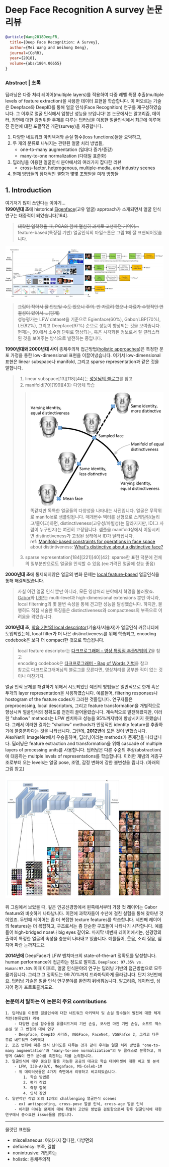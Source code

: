 # Deep Face Recognition A survey 논문 리뷰

```BibTex
@article{Wang2018DeepFR,
  title={Deep Face Recognition: A Survey},
  author={Mei Wang and Weihong Deng},
  journal={CoRR},
  year={2018},
  volume={abs/1804.06655}
}
```

### Abstract | 초록
딥러닝은 다중 처리 레이어(multiple layers)를 적용하여 다중 레벨 특징 추출(multiple levels of feature extraction)을 사용한 데이터 표현을 학습합니다.
이 떠오르는 기술은 Deepface와 DeepID를 통해 얼굴 인식(Face Recognition) 연구를 재구성하였습니다. 그 이후로 얼굴 인식에서 엄청난 성능을 보입니다!
본 논문에서는 알고리즘, 데이터, 장면에 대한 광범위한 주제를 다루는 딥러닝을 이용한 얼굴인식에서 최근에 이루어진 진언에 대한 포괄적인 개관(survey)을 제공합니다.
1. 다양한 네트워크 아키텍쳐와 손실 함수(loss functions)들을 요악하고,
2. 두 개의 분류로 나눠지는 관련된 얼굴 처리 방법들,
    - one-to-many augmentation (일대다 증가/증강)
    - many-to-one normalization (다대일 표준화)
3. 딥러닝을 이용한 얼굴인식 분야에서의 여러가지 잡다한 리뷰
    - cross-factor, heterogenous, multiple-media, and industry scenes
4. 현재 방법들의 잠재적인 결함과 몇몇 조명받을 미래 방향들

## 1. Introduction
여기저기 많이 쓰인다는 이야기...<br/>
**1990년대 초**에 historical <u>Eigenface</u>(고유 얼굴) approach가 소개되면서 얼굴 인식 연구는 대중적이 되었습니다[164].<br/>
>~~대학원 입학했을 때, PCA와 함께 열심히 과제로 고생하던 기억이...~~<br/>
feature-based(특징점 기반) 얼굴인식의 마일스톤은 그림.1에 잘 표현되어있습니다.

![Alt text](/images/img_0_0.PNG)

>~~그림이 작아서 잘 안보일 수도 있으니 주의. 반 자르려 했으나 자료가 수평적인 연결성이 있어서....(핑계)~~<br/>
성능평가는 LFW dataset을 기준으로 Egienface(60%), Gabor/LBP(70%), LE(82%), 그리고 Deepface(97%) 순으로 성능이 향상되는 것을 보여줍니다.
>현재는, 99.에서 소수점 단위로 향상되는, 혹은 시각화된 정보로서 잘 클러스터 된 것을 보여주는 방식으로 발전하는 중입니다.

**1990년대와 2000년대 사이** 총체주의적 접근방법(<u>holistic approaches</u>)은 특정한 분포 가정을 통한 low-dimensional 표현을 이끌어냈습니다. 여기서 low-dimensional 표현은 linear subspace나 manifold, 그리고 sparse representation과 같은 것을 말합니다.
>1. linear subspace[13][118][44]는 [성윤님의 블로그](https://hwauni.tistory.com/entry/Linear-subspaces)를 참고<br>
>2. manifold[70][199][43]: 다양체 학습 <br>
>> ![Alt text](/images/img_0_1.png) <br>
>>똑같지만 독특한 얼굴들의 다양성을 나타내는 사진입니다. 얼굴은 무작위로 manifold로 샘플링됩니다. 매개변수 벡터를 선형으로 스케일링(늘리고/줄이고)하면, distinctiveness(고유성/차별성)는 달라지지만, ID(그 사람이 누구인지)는 여전히 고정됩니다. 샘플을 manifold상에서 이동시키면 distinctiveness가 고정된 상태에서 ID가 달라집니다.<br>
>>ref: [Manifold-based constraints for operations in face space](https://www.semanticscholar.org/paper/Manifold-based-constraints-for-operations-in-face-Patel-Smith/531ed96d7eb85397123e9ab96e0866a986a96ff5)<br>
>>about distintiveness: [What's distinctive about a distinctive face?](https://www.ncbi.nlm.nih.gov/pubmed/8177958)<br>
>3. sparse representation[184][221][40][42]: sparse한 표현 덕분에 전체의 일부분만으로도 얼굴을 인식할 수 있음.(ex:가려진 얼굴에 성능 좋음)<br>

**2000년대 초**에 통제되지않은 얼굴의 변화 문제는 <u>local feature-based</u> 얼굴인식을 통해 해결되었습니다.
>사실 이건 얼굴 인식 뿐만 아니라, 모든 영상처리 분야에서 혁명을 불러왔죠.
<u>Gabor</u>와 <u>LBP</u>는 multi-level과 high-dimensional extensions 뿐만 아니라, local filterning의 몇 불변 속성을 통해 견고한 성능을 달성했습니다. 하지만, 불행히도 직접 서술한 특징들은 distinctiveness와 compactness의 부족으로 어려움을 겪었습니다.

**2010년대 초**, <u>학습 기반의 local descriptor</u>(기술자/서술자)가 얼굴인식 커뮤니티에 도입되었는데, local filter가 더 나은 distinctiveness를 위해 학습되고, encoding codebook은 보다 더 compact한 것으로 학습됩니다.
>local feature descriptor는 [다크프로그래머 - 영상 특징점 추출방법의 7](https://darkpgmr.tistory.com/131)을 참고<br>
>encoding codebook은 [다크프로그래머 - Bag of Words 기법](https://darkpgmr.tistory.com/125)을 참고<br>
>참고로 다크프로그래머님의 블로그를 모른다면, 영상처리를 공부한 적이 없는 것이나 마찬가지.

얼굴 인식 문제를 해결하기 위해서 시도되었던 예전의 방법들은 일반적으로 한개 혹은 두개의 layer representation을 사용하였습니다. 예를들어,  filtering responses나 hostogram of the feature codes가 그러한 것들입니다. 연구자들은 preprocessing, local descriptors, 그리고 feature transformation을 개별적으로 향상시켜 얼굴인식의 정확도를 천천히 끌어올렸습니다. 계속적으로 발전해왔지만, 이러한 "shallow" methods는 LFW 벤치마크 성능을 95%까지밖에 향상시키지 못했습니다. 그래서 이러한 결과는 "shallow" methods가 안정적인 identity feature를 추줄하기에 불충분하다는 것을 나타냅니다. 그런데, **2012년**에 모든 것이 변했습니다. AlexNet이 ImageNet에서 우승을하며, 딥러닝이라는 methods가 존재감을 나타냅니다. 딥러닝은 feature extraction and transformation을 위해 cascade of multiple layers of processing units를 사용합니다. 딥러닝은 다른 수준의 추상(abstraction)에 대응하는 multple levels of representations를 학습합니다. 이러한 개념의 계층구조로부터 오는 levels는 얼굴 pose, 조명, 감정 변화에 강한 불변성을 띕니다. (아래의 그림 참고)

![Alt text](/images/img_0_2.png)

위 그림에서 보았을 때, 깊은 인공신경망에서 왼쪽에서부터 가장 첫 레이어는 Gabor feature와 비슷하게 나타납니다. 이전에 과학자들이 수년에 걸친 실험을 통해 찾아낸 것이었죠. 두번째 레이어는 좀 더 복잡한 texture features를 학습합니다. 세번째 레이어의 features는 더 복잡하고, 구조로서는 좀 단순한 구조들이 나타나기 시작합니다. 예를들어 high-bridged nose나 big eyes 같이요. 마지막 네번째 레이어에서는, 신경망의 출력이 특정한 얼굴의 속성을 충분히 나타내고 있습니다. 예를들어, 웃음, 소리 짖음, 심지어 파란 눈까지도요. 

**2014년에** DeepFace가 LFW 벤치마크의 state-of-the-art 정확도를 달성합니다. human performance에 접근하는 정도로 말이죠. `DeepFace: 97.35% vs. Human:97.53%` 이때 이후로, 얼굴 인식분야의 연구는 딥러닝 기반의 접근방법으로 모두 옮겨집니다. 그리고 그 정확도는 99.70%까지 드라마틱하게 올라갑니다. 단지 3년만에요. 딥러닝 기술은 얼굴 인식 연구분야를 완전히 뒤바꿔놉니다. 알고리즘, 데이터셋, 심지어 평가 프로토콜까도요.

### 논문에서 말하는 이 논문의 주요 contributions
    1. 딥러닝을 이용한 얼굴인식에 대한 네트워크 아키텍처 및 손실 함수들의 발전에 대한 체계적인(분류법의) 리뷰
        - 다양한 손실 함수들을 유클리드거리 기반 손실, 코사인 마진 기반 손실, 소프트 맥스 손실 및 그 변형에 대해 연구
        - Deepface, DeepID 시리즈, VGGFace, FaceNet, VGGFafce 2, 그리고 다른 주류 네트워크 아키텍처
    2. 포즈 변화에 따른 인식 난이도를 다루는 것과 같이 우리는 얼굴 처리 방법을 "one-to-many augmentation"과 "many-to-one normalization"의 두 클래스로 분류하고, 어떻게 GAN이 연구 분야를 촉진하는 지를 논의합니다.
    3. 얼굴인식에 매우 중요한 활용 가능한 공공의 대규모 학습 데이터셋에 대한 비교 및 분석
        - LFW, IJB-A/B/C, Megaface, MS-Celeb-1M
        - 위 데이터셋들은 4가지 측면에서 리뷰하고 비교되었습니다.
            1. 학습 방법론
            2. 평가 작업
            3. 측정 항목
            4. 인식 장면
    4. 일반적인 작업 외의 12개의 challenging 얼굴인식 scenes
        - ex) antispoofing, cross-pose 얼굴 인식, cross-age 얼굴 인식
        - 이러한 미해결 문제에 대해 특별히 고안된 방법을 검토함으로써 향후 얼굴인식에 대한 연구에서 중ㅇ요한 issue들을 밝힙니다.


___
몰랏던 표현들

- miscellaneous: 여러가지 잡다한, 다방면의
- deficiency: 부족, 결함
- nonintrusive: 개입하는
- holistic: 총체주의적
